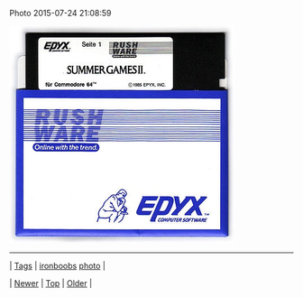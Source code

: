 <!--
title: Photo 2015-07-24 21
date: 2020-06-28T15:27:00.086Z
tags: ironboobs, photo
-->


Photo 2015-07-24 21:08:59

![](124946932559-0.jpg)

<!--BOTTOM-POST-NAVIGATION-->
---

| [Tags](tags.md) | [ironboobs](tag-ironboobs.md) [photo](tag-photo.md) |

| [Newer](124945114464.md) | [Top](index.md) | [Older](124946968569.md) |